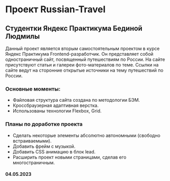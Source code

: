 # Проект Russian-Travel

## Студентки Яндекс Практикума Бединой Людмилы

Данный проект является вторым самостоятельным проектом в курсе Яндекс Практикума
Frontend-разработчик. Он представляет собой одностраничный сайт, посвященный
путешествиям по России. На сайте присутствуют статьи и галереи фото-материалов по теме.
Ссылки на сайте ведут на сторонние открытые источники на тему путешествий по России.

### Основные моменты:

- Файловая структура сайта создана по методологии БЭМ.
- Кроссбраузерная адаптивная верстка.
- Использованы технологии Flexbox, Grid.

### Планы по доработке проекта

- Сделать некоторые элементы абсолютно автономными (свободно встраиваемыми).
- Добавить фрейм с музыкой.
- Добавить CSS анимацию в блок lead.
- Расширить проект новыми страницами, сделав его многостраничным.

#### 04.05.2023
